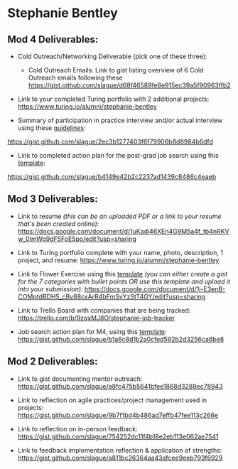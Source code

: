 # Stephanie Bentley

## Mod 4 Deliverables:
* Cold Outreach/Networking Deliverable (pick one of these three):
    * Cold Outreach Emails: Link to gist listing overview of 6 Cold Outreach emails following these          https://gist.github.com/slague/d68f46589fe8e915ec39a5f90963ffb2
    
    
   
* Link to your completed Turing portfolio with 2 additional projects: 
https://www.turing.io/alumni/stephanie-bentley


* Summary of participation in practice interview and/or actual interview using these [guidelines](https://github.com/turingschool/career-development-curriculum/blob/master/module_four/interview_practice_reflection_guidelines.md):

https://gist.github.com/slague/2ec3b1277403f6f79906b8d8984b6dfd


* Link to completed action plan for the post-grad job search using this [template](https://github.com/turingschool/career-development-curriculum/blob/master/module_four/post_grad_plan.md): 

https://gist.github.com/slague/b4149e42b2c2237ad1439c8486c4eaeb



## Mod 3 Deliverables:

* Link to resume *(this can be an uploaded PDF or a link to your resume that's been created online)*: https://docs.google.com/document/d/1uKadi46XEn4G9M5a4f_tb4nRKVw_0ImWq9dF5FoE5po/edit?usp=sharing

* Link to Turing portfolio complete with your name, photo, description, 1 project, and resume:
https://www.turing.io/alumni/stephanie-bentley

* Link to Flower Exercise using this [template](https://github.com/turingschool/career-development-curriculum/blob/master/files/Career%20Unit%20-%20The%20Flower%20Diagram.pdf) *(you can either create a gist for the 7 categories with bullet points OR use this template and upload it into your submission):*
https://docs.google.com/document/d/1j-E3enB-COMptdBDH5_cBv88cxArR4bFmSvYzStT4GY/edit?usp=sharing

* Link to Trello Board with companies that are being tracked: 
https://trello.com/b/9zqxMJ8O/stephanie-job-tracker

* Job search action plan for M4, using this [template](https://github.com/turingschool/career-development-curriculum/blob/master/module_three/mod_4_action_plan_template.md):
https://gist.github.com/slague/b1a6c8d1b2a0cfed592b2d3256ca6be8

## Mod 2 Deliverables:
* Link to gist documenting mentor outreach:
https://gist.github.com/slague/a8fc475b5641bfee1868d3288ec78943


* Link to reflection on agile practices/project management used in projects:
https://gist.github.com/slague/9b7f1bd4b486ad7effb47fee113c266e


* Link to reflection on in-person feedback:
https://gist.github.com/slague/754252dc11f4b18e2eb113e062ae7541

* Link to feedback implementation reflection & application of strengths: https://gist.github.com/slague/a811bc26364aa43afcee9eeb793f6929
